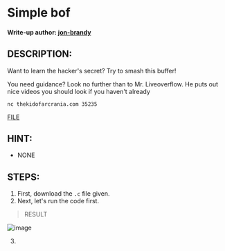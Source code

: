 # Simple bof
#### Write-up author: [jon-brandy](https://github.com/jon-brandy)
## DESCRIPTION:
Want to learn the hacker's secret? Try to smash this buffer!

You need guidance? Look no further than to Mr. Liveoverflow. He puts out nice videos you should look if you haven't already

`nc thekidofarcrania.com 35235`

[FILE](https://github.com/Bread-Yolk/ctflearnwu/blob/defef2a071ebf4736bf939098b307008378d6b8b/Assets/Binex/Simple%20bof/bof.c)

## HINT:
- NONE
## STEPS:
1. First, download the `.c` file given.
2. Next, let's run the code first.

> RESULT

![image](https://user-images.githubusercontent.com/70703371/193379550-7d847305-7aa9-487f-b207-3d7fa56d83e3.png)


3. 

